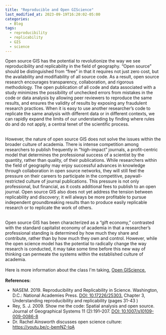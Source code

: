 ```yaml
---
title: "Reproducible and Open GIScience"
last_modified_at: 2023-09-19T16:20:02-05:00
categories:
  - Blog
tags:
  - reproducibility
  - replicability
  - GIS
  - science
---
```


Open source GIS has the potential to revolutionize the way we see reproducibility and replicability in the field of geography.
“Open source” should be distinguished from “free” in that it requires not just zero cost, but the availability and modifiability of all source code.
As a result, open source research encourages transparency, collaboration, and rigorous methodology.
The open publication of all code and data associated with a study minimizes the possibility of unchecked errors from mistakes in the code or data analysis by allowing peer reviewers to reproduce the same results, and ensures the validity of results by exposing any fraudulent research practices.
When it is easy to use another researcher’s code to replicate the same analysis with different data or in different contexts, we can rapidly expand the limits of our understanding by finding where rules do and do not apply, a central tenet of the scientific process.

\
However, the nature of open source GIS does not solve the issues within the broader culture of academia.
There is intense competition among researchers to publish frequently in “high-impact” journals, a profit-centric model that determines the professional success of a scientist by the quantity, rather than quality, of their publications.
While researchers within the field of geography may enjoy successful advances in knowledge through collaboration in open source networks, they will still feel the pressure on their careers to participate in the competitive, paywall-restricted culture of journal publications.
This pressure is not only professional, but financial, as it costs additional fees to publish to an open journal.
Open source GIS also does not yet address the tension between replicability and discovery; it will always be more profitable to pursue independent groundbreaking results than to produce easily replicable research or to replicate the work of others.

\
Open source GIS has been characterized as a “gift economy,” contrasted with the standard capitalist economy of academia in that a researcher’s professional standing is determined by how much they share and contribute, rather than by how much they own and control.
However, while the open science model has the potential to radically change the way research is conducted, it may take some time before this new way of thinking can permeate the systems within the established culture of academia.\
\
Here is more information about the class I'm taking, [Open GIScience.](http://opengisci.github.io)\
\
**References:**
- NASEM. 2019. Reproducibility and Replicability in Science. Washington, D.C.: National Academies Press. [DOI: 10.17226/25303.](https://doi.org/10.17226/25303) Chapter 3, Understanding reproducibility and replicability (pages 31-43 )
- Rey, S. J. 2009. Show me the code: Spatial analysis and open source. Journal of Geographical Systems 11 (2):191–207. [DOI: 10.1007/s10109-009-0086-8](http://dx.doi.org/10.1007/s10109-009-0086-8)
- Dr. Rachel Ainsworth discusses open science culture: https://youtu.be/c-bemNZ-IqA
